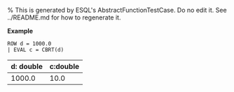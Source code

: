 % This is generated by ESQL's AbstractFunctionTestCase. Do no edit it. See ../README.md for how to regenerate it.

**Example**

```esql
ROW d = 1000.0
| EVAL c = CBRT(d)
```

| d: double | c:double |
| --- | --- |
| 1000.0 | 10.0 |


